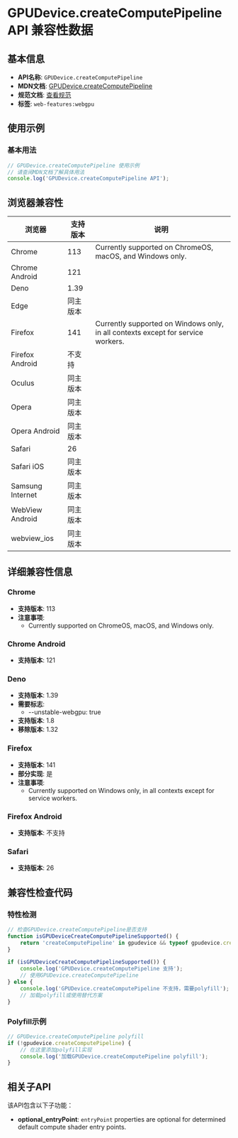 # GPUDevice.createComputePipeline API 兼容性数据

## 基本信息

- **API名称**: `GPUDevice.createComputePipeline`
- **MDN文档**: [GPUDevice.createComputePipeline](https://developer.mozilla.org/docs/Web/API/GPUDevice/createComputePipeline)
- **规范文档**: [查看规范](https://gpuweb.github.io/gpuweb/#dom-gpudevice-createcomputepipeline)
- **标签**: `web-features:webgpu`

## 使用示例

### 基本用法

```javascript
// GPUDevice.createComputePipeline 使用示例
// 请查阅MDN文档了解具体用法
console.log('GPUDevice.createComputePipeline API');
```

## 浏览器兼容性

| 浏览器 | 支持版本 | 说明 |
|--------|----------|------|
| Chrome | 113 | Currently supported on ChromeOS, macOS, and Windows only. |
| Chrome Android | 121 |  |
| Deno | 1.39 |  |
| Edge | 同主版本 |  |
| Firefox | 141 | Currently supported on Windows only, in all contexts except for service workers. |
| Firefox Android | 不支持 |  |
| Oculus | 同主版本 |  |
| Opera | 同主版本 |  |
| Opera Android | 同主版本 |  |
| Safari | 26 |  |
| Safari iOS | 同主版本 |  |
| Samsung Internet | 同主版本 |  |
| WebView Android | 同主版本 |  |
| webview_ios | 同主版本 |  |

## 详细兼容性信息

### Chrome

- **支持版本**: 113
- **注意事项**:
  - Currently supported on ChromeOS, macOS, and Windows only.

### Chrome Android

- **支持版本**: 121

### Deno

- **支持版本**: 1.39
- **需要标志**: 
  - --unstable-webgpu: true
- **支持版本**: 1.8
- **移除版本**: 1.32

### Firefox

- **支持版本**: 141
- **部分实现**: 是
- **注意事项**:
  - Currently supported on Windows only, in all contexts except for service workers.

### Firefox Android

- **支持版本**: 不支持

### Safari

- **支持版本**: 26

## 兼容性检查代码

### 特性检测

```javascript
// 检查GPUDevice.createComputePipeline是否支持
function isGPUDeviceCreateComputePipelineSupported() {
    return 'createComputePipeline' in gpudevice && typeof gpudevice.createComputePipeline === 'function';
}

if (isGPUDeviceCreateComputePipelineSupported()) {
    console.log('GPUDevice.createComputePipeline 支持');
    // 使用GPUDevice.createComputePipeline
} else {
    console.log('GPUDevice.createComputePipeline 不支持，需要polyfill');
    // 加载polyfill或使用替代方案
}
```

### Polyfill示例

```javascript
// GPUDevice.createComputePipeline polyfill
if (!gpudevice.createComputePipeline) {
    // 在这里添加polyfill实现
    console.log('加载GPUDevice.createComputePipeline polyfill');
}
```

## 相关子API

该API包含以下子功能：

- **optional_entryPoint**: `entryPoint` properties are optional for determined default compute shader entry points.

